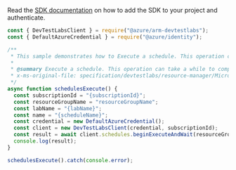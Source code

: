 Read the [SDK documentation](https://github.com/Azure/azure-sdk-for-js/blob/%40azure%2Farm-devtestlabs_4.0.1/sdk/devtestlabs/arm-devtestlabs/README.md) on how to add the SDK to your project and authenticate.

```javascript
const { DevTestLabsClient } = require("@azure/arm-devtestlabs");
const { DefaultAzureCredential } = require("@azure/identity");

/**
 * This sample demonstrates how to Execute a schedule. This operation can take a while to complete.
 *
 * @summary Execute a schedule. This operation can take a while to complete.
 * x-ms-original-file: specification/devtestlabs/resource-manager/Microsoft.DevTestLab/stable/2018-09-15/examples/Schedules_Execute.json
 */
async function schedulesExecute() {
  const subscriptionId = "{subscriptionId}";
  const resourceGroupName = "resourceGroupName";
  const labName = "{labName}";
  const name = "{scheduleName}";
  const credential = new DefaultAzureCredential();
  const client = new DevTestLabsClient(credential, subscriptionId);
  const result = await client.schedules.beginExecuteAndWait(resourceGroupName, labName, name);
  console.log(result);
}

schedulesExecute().catch(console.error);
```
